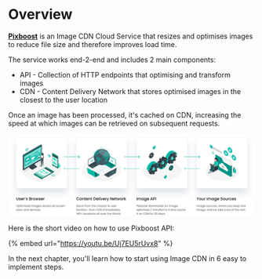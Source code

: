# Overview

[**Pixboost**](https://pixboost.com/) is an Image CDN Cloud Service that resizes and optimises images to reduce file size and therefore improves load time. 

The service works end-2-end and includes 2 main components:

* API - Collection of HTTP endpoints that optimising and transform images
* CDN - Content Delivery Network that stores optimised images in the closest to the user location

Once an image has been processed, it's cached on CDN, increasing the speed at which images can be retrieved on subsequent requests.

![Diagram that shows how Pixboost Image CDN works](.gitbook/assets/pixboost-concept.png)

Here is the short video on how to use Pixboost API:

{% embed url="https://youtu.be/Uj7EU5rUvx8" %}

In the next chapter, you'll learn how to start using Image CDN in 6 easy to implement steps. 

